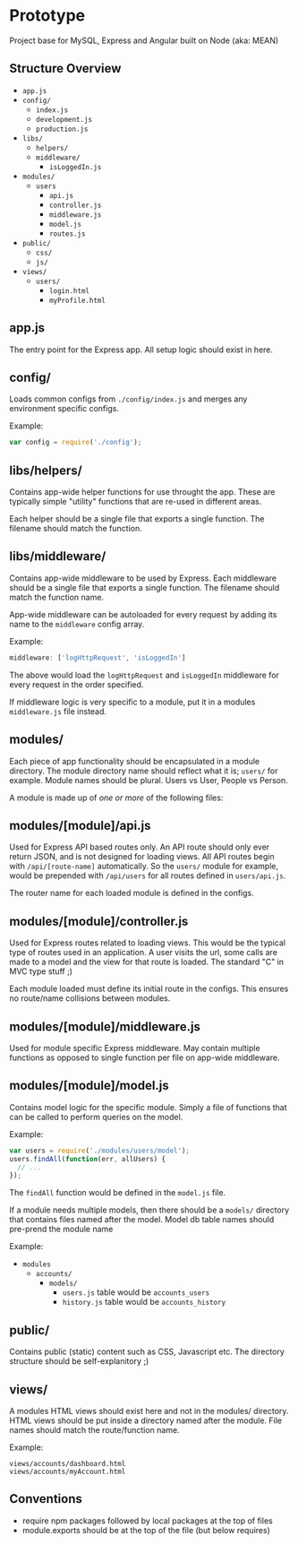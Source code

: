 # Prototype

Project base for MySQL, Express and Angular built on Node (aka: MEAN)


## Structure Overview

- `app.js`
- `config/`
  - `index.js`
  - `development.js`
  - `production.js`
- `libs/`
  - `helpers/`
  - `middleware/`
    - `isLoggedIn.js`
- `modules/`
  - `users`
    - `api.js`
    - `controller.js`
    - `middleware.js`
    - `model.js`
    - `routes.js`
- `public/`
  - `css/`
  - `js/`
- `views/`
  - `users/`
    - `login.html`
    - `myProfile.html`


## app.js

The entry point for the Express app. All setup logic should exist in here.


## config/

Loads common configs from `./config/index.js` and merges any environment
specific configs.

Example:

```javascript
var config = require('./config');
```

## libs/helpers/

Contains app-wide helper functions for use throught the app. These are typically
simple "utility" functions that are re-used in different areas.

Each helper should be a single file that exports a single function. The filename
should match the function.


## libs/middleware/

Contains app-wide middleware to be used by Express. Each middleware should be a
single file that exports a single function. The filename should match the
function name.

App-wide middleware can be autoloaded for every request by adding its name to
the `middleware` config array.

Example:

```javascript
middleware: ['logHttpRequest', 'isLoggedIn']
```

The above would load the `logHttpRequest` and `isLoggedIn` middleware for every
request in the order specified.

If middleware logic is very specific to a module, put it in a modules
`middleware.js` file instead.


## modules/

Each piece of app functionality should be encapsulated in a module directory.
The module directory name should reflect what it is; `users/` for example.
Module names should be plural. Users vs User, People vs Person.

A module is made up of *one or more* of the following files:


## modules/[module]/api.js

Used for Express API based routes only. An API route should only ever return
JSON, and is not designed for loading views. All API routes begin with
`/api/[route-name]` automatically. So the `users/` module for example, would be
prepended with `/api/users` for all routes defined in `users/api.js`.

The router name for each loaded module is defined in the configs.


## modules/[module]/controller.js

Used for Express routes related to loading views. This would be the typical
type of routes used in an application. A user visits the url, some calls are
made to a model and the view for that route is loaded. The standard "C" in MVC
type stuff ;)

Each module loaded must define its initial route in the configs. This ensures
no route/name collisions between modules.


## modules/[module]/middleware.js

Used for module specific Express middleware. May contain multiple functions as
opposed to single function per file on app-wide middleware.


## modules/[module]/model.js

Contains model logic for the specific module. Simply a file of functions that
can be called to perform queries on the model.

Example:

```javascript
var users = require('./modules/users/model');
users.findAll(function(err, allUsers) {
  // ...
});
```

The `findAll` function would be defined in the `model.js` file.

If a module needs multiple models, then there should be a `models/` directory
that contains files named after the model. Model db table names should pre-prend
the module name

Example:

- `modules`
  - `accounts/`
    - `models/`
      - `users.js` table would be `accounts_users`
      - `history.js` table would be `accounts_history`

## public/

Contains public (static) content such as CSS, Javascript etc. The directory
structure should be self-explanitory ;)

## views/

A modules HTML views should exist here and not in the modules/ directory. HTML
views should be put inside a directory named after the module. File names
should match the route/function name.

Example:

```
views/accounts/dashboard.html
views/accounts/myAccount.html
```

## Conventions

- require npm packages followed by local packages at the top of files
- module.exports should be at the top of the file (but below requires)
